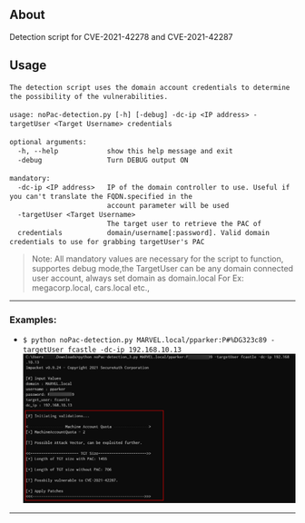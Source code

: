 
## About

Detection script for CVE-2021-42278 and CVE-2021-42287

## Usage
```
The detection script uses the domain account credentials to determine the possibility of the vulnerabilities.

usage: noPac-detection.py [-h] [-debug] -dc-ip <IP address> -targetUser <Target Username> credentials

optional arguments:
  -h, --help            show this help message and exit
  -debug                Turn DEBUG output ON

mandatory:
  -dc-ip <IP address>   IP of the domain controller to use. Useful if you can't translate the FQDN.specified in the
                        account parameter will be used
  -targetUser <Target Username>
                        The target user to retrieve the PAC of
  credentials           domain/username[:password]. Valid domain credentials to use for grabbing targetUser's PAC

```
>Note: All mandatory values are necessary for the script to function, supportes debug mode,the TargetUser can be any domain connected user account, always set domain as domain.local For Ex: megacorp.local, cars.local etc.,

***
### Examples:

+  `$ python noPac-detection.py MARVEL.local/pparker:P#%DG323c89 -targetUser fcastle -dc-ip 192.168.10.13`
![1.png](./resources/1.png)

***
